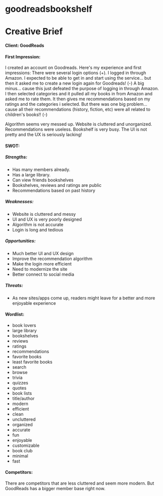 # goodreadsbookshelf

# Creative Brief

#### Client: GoodReads

#### First Impression:
I created an account on Goodreads. Here's my experience and first impressions:
There were several login options (+). I logged in through Amazon. I expected to be able to get in and start using the service... but then it asked me to create a new login again for Goodreads! (-) A big minus... cause this just defeated the purpose of logging in through Amazon. I then selected categories and it pulled all my books in from Amazon and asked me to rate them. It then gives me recommendations based on my ratings and the categories i selected. But there was one big problem... cause all their recommendations (history, fiction, etc) were all related to children's books!! (-)

Algorithm seems very messed up. Website is cluttered and unorganized. Recommendations were useless. Bookshelf is very busy. The UI is not pretty and the UX is seriously lacking!

#### SWOT:
##### Strengths:
- Has many members already.
- Has a large library.
- Can view friends bookshelves
- Bookshelves, reviews and ratings are public
- Recommendations based on past history

##### Weaknesses:
- Website is cluttered and messy
- UI and UX is very poorly designed
- Algorithm is not accurate
- Login is long and tedious

##### Opportunities:
- Much better UI and UX design
- Improve the recommendation algorithm
- Make the login more efficient
- Need to modernize the site
- Better connect to social media

##### Threats:
- As new sites/apps come up, readers might leave for a better and more enjoyable experience

#### Wordlist:
- book lovers
- large library
- bookshelves
- reviews
- ratings
- recommendations
- favorite books
- least favorite books
- search
- browse
- trivia
- quizzes
- quotes
- book lists
- title/author
- modern
- efficient
- clean
- uncluttered
- organized
- accurate
- fun
- enjoyable
- customizable
- book club
- minimal
- fast

#### Competitors:
There are competitors that are less cluttered and seem more modern. But GoodReads has a bigger member base right now.
